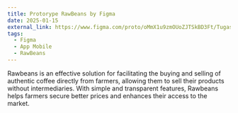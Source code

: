```yaml
---
title: Protorype RawBeans by Figma
date: 2025-01-15
external_link: https://www.figma.com/proto/oMmX1u9zmOUoZJTSkBD3Ft/Tugas-Bu-Alya?node-id=0-1&t=wMYCD7ySus9DXfVW-1
tags:
  - Figma
  - App Mobile
  - RawBeans
---
```


Rawbeans is an effective solution for facilitating the buying and selling of authentic coffee directly from farmers, allowing them to sell their products without intermediaries. With simple and transparent features, Rawbeans helps farmers secure better prices and enhances their access to the market.

<!--more-->
